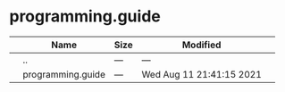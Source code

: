 programming.guide
=================

<table><thead><tr class="header"><th></th><th>Name</th><th>Size</th><th>Modified</th><th></th></tr></thead><tbody><tr class="odd"><td></td><td><span class="goup">..</span></td><td>—</td><td>—</td><td></td></tr><tr class="even"><td></td><td><span class="name">programming.guide</span></td><td>—</td><td>Wed Aug 11 21:41:15 2021</td><td></td></tr></tbody></table>
